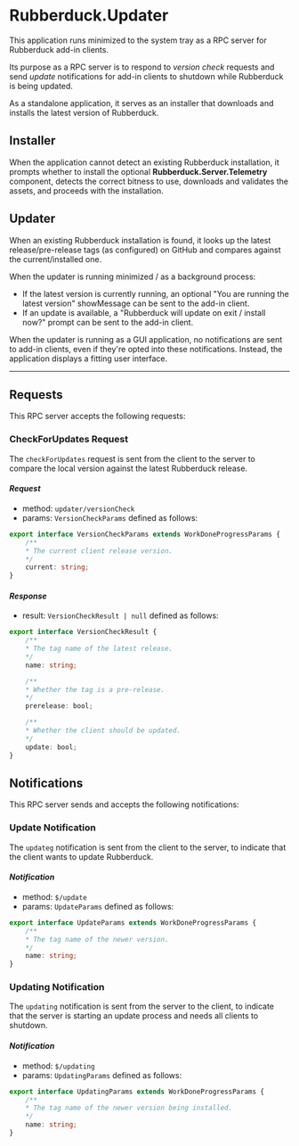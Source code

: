 ﻿# Rubberduck.Updater

This application runs minimized to the system tray as a RPC server for Rubberduck add-in clients.

Its purpose as a RPC server is to respond to _version check_ requests and send _update_ notifications for add-in clients to shutdown while Rubberduck is being updated.

As a standalone application, it serves as an installer that downloads and installs the latest version of Rubberduck.

## Installer

When the application cannot detect an existing Rubberduck installation, it prompts whether to install the optional <strong>Rubberduck.Server.Telemetry</strong> component, detects the correct bitness to use, downloads and validates the assets, and proceeds with the installation.

## Updater

When an existing Rubberduck installation is found, it looks up the latest release/pre-release tags (as configured) on GitHub and compares against the current/installed one.

When the updater is running minimized / as a background process:
 - If the latest version is currently running, an optional "You are running the latest version" showMessage can be sent to the add-in client.
 - If an update is available, a "Rubberduck will update on exit / install now?" prompt can be sent to the add-in client.

When the updater is running as a GUI application, no notifications are sent to add-in clients, even if they're opted into these notifications. Instead, the application displays a fitting user interface.

---

## Requests

This RPC server accepts the following requests:

### CheckForUpdates Request

The `checkForUpdates` request is sent from the client to the server to compare the local version against the latest Rubberduck release.

#### _Request_

- method: `updater/versionCheck`
- params: `VersionCheckParams` defined as follows:

```ts
export interface VersionCheckParams extends WorkDoneProgressParams {
	/**
	* The current client release version.
	*/
	current: string;
}
```

#### _Response_

- result: `VersionCheckResult | null` defined as follows:

```ts
export interface VersionCheckResult {
	/**
	* The tag name of the latest release.
	*/
	name: string;

	/**
	* Whether the tag is a pre-release.
	*/
	prerelease: bool;

	/**
	* Whether the client should be updated.
	*/
	update: bool;
}
```

## Notifications

This RPC server sends and accepts the following notifications:


### Update Notification

The `updateg` notification is sent from the client to the server, to indicate that the client wants to update Rubberduck.

#### _Notification_

- method: `$/update`
- params: `UpdateParams` defined as follows:

```ts
export interface UpdateParams extends WorkDoneProgressParams {
	/**
	* The tag name of the newer version.
	*/
	name: string;
}
```

### Updating Notification

The `updating` notification is sent from the server to the client, to indicate that the server is starting an update process and needs all clients to shutdown.

#### _Notification_

- method: `$/updating`
- params: `UpdatingParams` defined as follows:

```ts
export interface UpdatingParams extends WorkDoneProgressParams {
	/**
	* The tag name of the newer version being installed.
	*/
	name: string;
}
```
